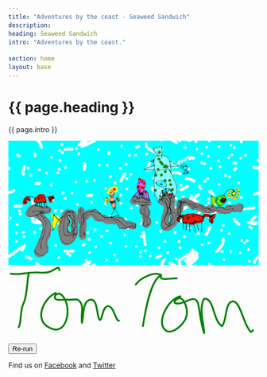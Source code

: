 ```yaml
---
title: "Adventures by the coast - Seaweed Sandwich"
description: 
heading: Seaweed Sandwich
intro: "Adventures by the coast."

section: home
layout: base
---
```




<h1>{{ page.heading }}</h1>
<p>{{ page.intro }}</p>

<img src="assets/images/ss-logo-w-bg.png" alt="Seaweed Sandwich" />

<svg id="t1" xmlns="http://www.w3.org/2000/svg" width="550" height="150" viewBox="0 0 275 75">
  <path fill="none" stroke="#000" d="M22.5 8c-1.8 3-1.4 23.7-5.8 32.4-4.3 8.6-2 21.3-5.4 26.3"/>
  <path fill="none" stroke="#000" d="M2.6 8C14 10 21.3 5.3 36 6.8 51 8.3 55-4 56 4"/>
  <path fill="none" stroke="#000" d="M52 29c-10.8 5.5-18.6 19.2-15 29.7 2.4 7 13.8 13.3 20 9.4 10.7-6.3 10.8-31 0-38-2-1-6.4 1-6 3.7.7 5 10 2 15 2.7 3.8.6 9-1.7 11.7 1 6 5.6 1.8 14 3.2 24.4 2-8.5.4-25 10-25.4 8-.4 6 21.7 10 22.2 2 .2 2.7-14.8 8.4-15.2 6.7-.4 9 17.8 12.2 16"/>
  <path fill="none" stroke="#000" d="M167.3 10c-11.8 5.5-17.6 44.2-19.5 55.4"/>
  <path fill="none" stroke="#000" d="M140 19.8c5-7 20.4-15 28-10.2-4 7.3 12.7 2.8 17 3.5"/>
  <path fill="none" stroke="#000" d="M189 32.8c-13.3 2.8-26.8 28-16.7 37 6.7 6 20.3-5.3 23-13.8 2.5-7.2-1.2-22.5-8.6-21-1.8.5-8.2 6 .2 5.7 8-.2 17-10 21-1.5 2 4.2 3 23 7.3 34-.3-10-6.3-26.2-.3-37.5 11.3-2.6 9.8 25 20 29.8 5.4-7 2.8-26 11.7-27.2 6.7-.8 11 18.7 15.6 27.3 3 5.7 4.4 8.2 6.5 4.4"/>
</svg>

<button id="rerun">Re-run</button>

<p>
Find us on <a href="https://www.facebook.com/Seaweedsandwich">Facebook</a> and <a href="https://www.twitter.com">Twitter</a>
</p>


<style type="text/css">
#t1 path {
  stroke: green;
  stroke-width: 2px;
  stroke-linecap: round;
  stroke-linejoin: round;
}
</style>


